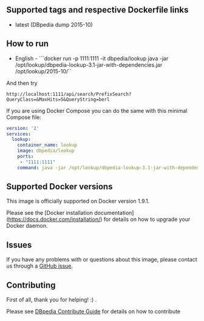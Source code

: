 ## Supported tags and respective Dockerfile links
* latest (DBpedia dump 2015-10)

## How to run

* English    - ```docker run -p 1111:1111 -it dbpedia/lookup java -jar /opt/lookup/dbpedia-lookup-3.1-jar-with-dependencies.jar /opt/lookup/2015-10/``


And then try 

```
http://localhost:1111/api/search/PrefixSearch?QueryClass=&MaxHits=5&QueryString=berl
```

If you are using Docker Compose you can do the same with this minimal Compose file:

```yml
version: '2'
services:
  lookup:
    container_name: lookup
    image: dbpedia/lookup
    ports:
     - "1111:1111"
    command: java -jar /opt/lookup/dbpedia-lookup-3.1-jar-with-dependencies.jar /opt/lookup/2015-10/
```

## Supported Docker versions
This image is officially supported on Docker version 1.9.1.

Please see the [Docker installation documentation] (https://docs.docker.com/installation/) for details on how to upgrade your Docker daemon.


## Issues
If you have any problems with or questions about this image, please contact us through a [GitHub issue](http://github.com/dbpedia/lookup/issues).


## Contributing

First of all, thank you for helping! :) .

Please see [DBpedia Contribute Guide](https://github.com/dbpedia/lookup/wiki/Contributing) for details on how to contribute

